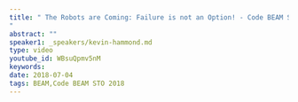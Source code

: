 ```yaml
---
title: " The Robots are Coming: Failure is not an Option! - Code BEAM STO 2018
"
abstract: ""
speaker1: _speakers/kevin-hammond.md
type: video
youtube_id: WBsuQpmv5nM
keywords: 
date: 2018-07-04
tags: BEAM,Code BEAM STO 2018
---
```



